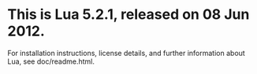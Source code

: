 
This is Lua 5.2.1, released on 08 Jun 2012.
================

For installation instructions, license details, and
further information about Lua, see doc/readme.html.


